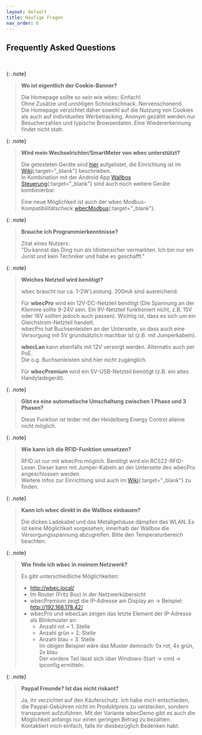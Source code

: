 ```yaml
---
layout: default
title: Häufige Fragen
nav_order: 6
---
```


## Frequently Asked Questions

<br>

{: .note}
> **Wo ist eigentlich der Cookie-Banner?**  
>
> Die Homepage sollte so sein wie wbec: Einfach!  
> Ohne Zusätze und unnötigen Schnickschnack. Nervenschonend.  
> Die Homepage verzichtet daher sowohl auf die Nutzung von Cookies als auch auf individuelles Werbetracking. Anonym gezählt werden nur Besucherzahlen und typische Browserdaten. Eine Wiedererkennung findet nicht statt.


{: .note}
> **Wird mein Wechselrichter/SmartMeter von wbec unterstützt?**  
> 
> Die getesteten Geräte sind [hier](pvLaden.html) aufgelistet, die Einrichtung ist im [Wiki](https://github.com/steff393/wbec/wiki/PV-%C3%9Cberschussladen#anbindung-an-wechselrichter-und-stromz%C3%A4hler){:target="_blank"} beschrieben.    
> In Kombination mit der Android App [Wallbox Steuerung](https://android.chk.digital/de/ecar-charger-control/){:target="_blank"} sind auch noch weitere Geräte kombinierbar.  
> 
> Eine neue Möglichkeit ist auch der wbec Modbus-Kompatibilitätscheck [wbecModbus](https://github.com/steff393/wbecModbus/){:target="_blank"}.


{: .note}
> **Brauche ich Programmierkenntnisse?**
> 
> Zitat eines Nutzers:  
> "Du kannst das Ding nun als Idiotensicher vermarkten. Ich bin nur ein Jurist und kein Techniker und habe es geschafft."  


{: .note}
> **Welches Netzteil wird benötigt?**
>
> wbec braucht nur ca. 1-2W Leistung. 200mA sind ausreichend.  
>
> Für **wbecPro** wird ein 12V-DC-Netzteil benötigt (Die Spannung an der Klemme sollte 9-24V sein. Ein 9V-Netzteil funktioniert nicht, z.B. 15V oder 18V sollten jedoch auch passen). Wichtig ist, dass es sich um ein Gleichstrom-Netzteil handelt.  
> wbecPro hat Buchsenleisten an der Unterseite, so dass auch eine Versorgung mit 5V grundsätzlich machbar ist (z.B. mit Jumperkabeln).  
>
> **wbecLan** kann ebenfalls mit 12V versorgt werden. Alternativ auch per PoE.  
> Die o.g. Buchsenleisten sind hier *nicht* zugänglich.
>
> Für **wbecPremium** wird ein 5V-USB-Netzteil benötigt (z.B. ein altes Handyladegerät).  


{: .note}
> **Gibt es eine automatische Umschaltung zwischen 1 Phase und 3 Phasen?**
>
> Diese Funktion ist leider mit der Heidelberg Energy Control alleine nicht möglich.  


{: .note}
> **Wie kann ich die RFID-Funktion umsetzen?**
>
> RFID ist nur mit wbecPro möglich. Benötigt wird ein RC522-RFID-Leser. Dieser kann mit Jumper-Kabeln an der Unterseite des wbecPro angeschlossen werden.  
> Weitere Infos zur Einrichtung sind auch im [Wiki](https://github.com/steff393/wbec/wiki/RFID-Card-support){:target="_blank"} zu finden.  


{: .note}
> **Kann ich wbec direkt in die Wallbox einbauen?**
>
> Die dicken Ladekabel und das Metallgehäuse dämpfen das WLAN. Es ist keine Möglichkeit vorgesehen, innerhalb der Wallbox die Versorgungsspannung abzugreifen. Bitte den Temperaturbereich beachten.

{: .note}
> **Wie finde ich wbec in meinem Netzwerk?**
>
> Es gibt unterschiedliche Möglichkeiten:
> - http://wbec.local/
> - Im Router (Fritz Box) in der Netzwerkübersicht
> - wbecPremium zeigt die IP-Adresse am Display an -> Beispiel: http://192.168.178.42/
> - wbecPro und wbecLan zeigen das letzte Element der IP-Adresse als Blinkmuster an:
> 	- Anzahl rot  = 1. Stelle
> 	- Anzahl grün = 2. Stelle
> 	- Anzahl blau = 3. Stelle  
> 	Im obigen Beispiel wäre das Muster demnach: 0x rot, 4x grün, 2x blau  
> 	Der vordere Teil lässt sich über Windows-Start -> cmd -> ipconfig ermitteln.

{: .note}
> **Paypal Freunde? Ist das nicht riskant?**  
> 
> Ja, ihr verzichtet auf den Käuferschutz. Ich habe mich entschieden, die Paypal-Gebühren nicht im Produktpreis zu verstecken, sondern transparent aufzuführen. Mit der Variante wbecDemo gibt es auch die Möglichkeit anfangs nur einen geringen Betrag zu bezahlen. 
> Kontaktiert mich einfach, falls ihr diesbezüglich Bedenken habt.  

